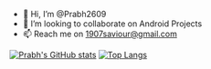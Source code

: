 - 👋 Hi, I’m @Prabh2609
- 💞️ I’m looking to collaborate on Android Projects
- 📫 Reach me on 1907saviour@gmail.com

<!---
Prabh2609/Prabh2609 is a ✨ special ✨ repository because its `README.md` (this file) appears on your GitHub profile.
You can click the Preview link to take a look at your changes.
--->
[![Prabh's GitHub stats](https://github-readme-stats.vercel.app/api?username=Prabh2609&count_private=true&show_icons=true&theme=dracula)](https://github.com/Prabh2609/github-readme-stats)
[![Top Langs](https://github-readme-stats.vercel.app/api/top-langs/?username=Prabh2609&langs_count=10)](https://github.com/anuraghazra/github-readme-stats)
